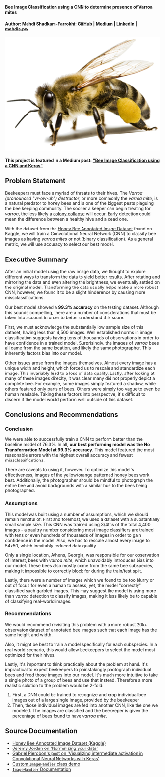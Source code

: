 **Bee Image Classification using a CNN to determine presence of Varroa mites**

#### Author: Mahdi Shadkam-Farrokhi: [GitHub](https://github.com/Shaddyjr) | [Medium](https://medium.com/@mahdis.pw) | [LinkedIn](https://www.linkedin.com/in/mahdi-shadkam-farrokhi-m-s-8a410958/) | [mahdis.pw](http://mahdis.pw)

![](./images/bee.png)

#### This project is featured in a Medium post: ["Bee Image Classification using a CNN and Keras"](https://medium.com/@mahdis.pw/bee-image-classification-using-a-cnn-and-keras-5fd5ed90a37b)

## Problem Statement
Beekeepers must face a myriad of threats to their hives. The _Varroa (pronounced "vr-ow-uh") destructor_, or more commonly the _varroa mite_, is a natural predator to honey bees and is one of the biggest pests plaguing the bee keeping community. The sooner a keeper can begin treating for _varroa_, the less likely a [colony collapse](https://ipm.missouri.edu/MPG/2013/7/Colony-Collapse-Disorder-the-Varroa-Mite-and-Resources-for-Beekeepers/) will occur. Early detection could mean the difference between a healthy hive and a dead one. 

With the dataset from the [Honey Bee Annotated Image Dataset](https://www.kaggle.com/jenny18/honey-bee-annotated-images) found on Kaggle, we will train a Convolutional Neural Network (CNN) to classify bee images as having _varroa mites_ or not (binary classification). As a general metric, we will use accuracy to select our best model.

## Executive Summary
After an initial model using the raw image data, we thought to explore different ways to transform the data to yield better results. After rotating and mirroring the data and even altering the brightness, we eventually settled on the original model. Transforming the data usually helps make a more robust CNN, however, we found it to be a slight hinderence by causing more missclassifications.

Our best model showed a __99.3% accuracy__ on the testing dataset. Although this sounds compelling, there are a number of considerations that must be taken into account in order to better understand this score.

First, we must acknowledge the substantially low sample size of this dataset, having less than 4,500 images. Well established norms in image classification suggests having tens of thousands of observations in order to have confidence in a trained model. Surprisingly, the images of _varroa_ bees all came from the same location, and likely the same photographer. This inherently factors bias into our model. 

Other issues arose from the images themselves. Almost every image has a unique width and height, which forced us to rescale and standardize each image. This invariably lead to a loss of data quality. Lastly, after looking at many of these images direclty, it was clear many did not properly depict a complete bee. For example, some images simply featured a shadow, while others featured only parts of bees. Others were simply too vague to even be human readable. Taking these factors into perspective, it's difficult to discern if the model would perform well outside of this dataset.
## Conclusions and Recommendations

### Conclusion
We were able to successfully train a CNN to perform better than the baseline model of 76.3%. In all, __our best performing model was the No Transformation Model at 99.3% accuracy__. This model featured the most reasonable errors with the highest overall accuracy and fewest missclassifications.

There are caveats to using it, however. To optimize this model's effectiveness, images of the yellow/orange patterned honey bees work best. Additionally, the photographer should be mindful to photograph the entire bee and avoid backgrounds with a similar hue to the bees being photographed.

### Assumptions
This model was built using a number of assumptions, which we should remain mindful of. First and foremost, we used a dataset with a substantially small sample size. This CNN was trained using 3/4ths of the total 4,400 images - a paultry number considering most image classifiers are trained with tens or even hundreds of thousands of images in order to gain confidence in the model. Also, we had to rescale almost every image to 54x50, which inevitably reduced data quality.

Only a single location, Athens, Georgia, was responsible for our observation of interest, bees with _varroa mite_, which unavoidably introduces bias into our model. These bees also mostly come from the same bee subspecies, making it impossible to correctly block for during the train/test split.

Lastly, there were a number of images which we found to be too blurry or out of focus for even a human to assess, yet, the model "correctly" classified such garbled images. This may suggest the model is using more than _varroa_ detection to classify images, making it less likely be to capable of classifying real-world images.

### Recommendations
We would recommend revisiting this problem with a more robust 20k+ observaton dataset of annotated bee images such that each image has the same height and width. 

Also, it might be best to train a model specifically for each subspecies. In a real world scenario, this would allow beekeepers to select the model most optimized for their hives.

Lastly, it's important to think practically about the problem at hand. It's impractical to expect beekeepers to painstakingly photograph individual bees and feed those images into our model. It's much more intuitive to take a single photo of a group of bees and use that instead. Therefore a more realistic solution to the problem would be 2-fold:
1. First, a CNN could be trained to recognize and crop individual bee images out of a large single image, provided by the beekeeper
2. Then, those individual images are fed into another CNN, like the one we modeled. The images are classified and the beekeeper is given the percentage of bees found to have _varroa mite_.

## Source Documentation
- [Honey Bee Annotated Image Dataset (Kaggle)](https://www.kaggle.com/jenny18/honey-bee-annotated-images)
- [Jeremy Jordan on 'Normalizing your data'](https://www.jeremyjordan.me/batch-normalization/)
- [Gabriel Pierobon's post on 'Visualizing intermediate activation in Convolutional Neural Networks with Keras'](https://towardsdatascience.com/visualizing-intermediate-activation-in-convolutional-neural-networks-with-keras-260b36d60d0)
- [Custom `ImageHandler` class demo](./image_handler/ImageHandler.py)
- [`ImageHandler` Documentation](./ImageHandler_doc.ipynb)